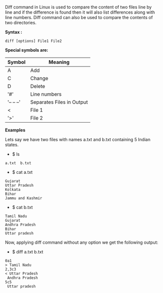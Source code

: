 Diff command in Linux is used to compare the content of two files line by line and if the difference is found then it will also list differences along with line numbers. Diff command can also be used to compare the contents of two directories.

**Syntax :**
```
diff [options] File1 File2 
```

**Special symbols are:**

Symbol |Meaning
-------|--------
A	|Add
C	|Change
D	|Delete
'#'	| Line numbers
'– – –'	|Separates Files in Output
<	|File 1
'>'	|File 2

**Examples** 

Lets say we have two files with names a.txt and b.txt containing 5 Indian states.

- $ ls
```
a.txt  b.txt
```

- $ cat a.txt
```
Gujarat
Uttar Pradesh
Kolkata
Bihar
Jammu and Kashmir
```

- $ cat b.txt
```
Tamil Nadu
Gujarat
Andhra Pradesh
Bihar
Uttar pradesh
```

Now, applying diff command without any option we get the following output:

- $ diff a.txt b.txt
```
0a1
> Tamil Nadu
2,3c3
< Uttar Pradesh
 Andhra Pradesh
5c5
 Uttar pradesh
```


